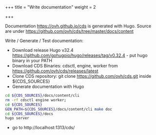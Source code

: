 +++
title = "Write documentation"
weight = 2

+++

Documentation https://ovh.github.io/cds is generated with Hugo. Source are under https://github.com/ovh/cds/tree/master/docs/content

Write / Generate / Test documentation:

* Download release Hugo v32.4 https://github.com/gohugoio/hugo/releases/tag/v0.32.4 - put hugo binary in your PATH
* Download CDS Binaries: cdsctl, engine, worker from https://github.com/ovh/cds/releases/latest
* Clone CDS repository: git clone https://github.com/ovh/cds.git inside ${CDS_SOURCES}
* Generate documentation with Hugo

```bash
cd ${CDS_SOURCES}/docs/content/cli
rm -rf cdsctl engine worker;
cd ${CDS_SOURCES}
GEN_PATH=${CDS_SOURCES}/docs/content/cli make doc 
cd ${CDS_SOURCES}/docs
hugo server
```
* go to http://localhost:1313/cds/
